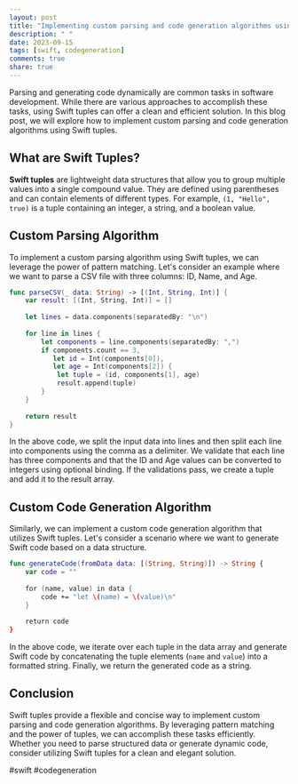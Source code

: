 ```yaml
---
layout: post
title: "Implementing custom parsing and code generation algorithms using Swift Tuples."
description: " "
date: 2023-09-15
tags: [swift, codegeneration]
comments: true
share: true
---
```


Parsing and generating code dynamically are common tasks in software development. While there are various approaches to accomplish these tasks, using Swift tuples can offer a clean and efficient solution. In this blog post, we will explore how to implement custom parsing and code generation algorithms using Swift tuples.

## What are Swift Tuples?

**Swift tuples** are lightweight data structures that allow you to group multiple values into a single compound value. They are defined using parentheses and can contain elements of different types. For example, `(1, "Hello", true)` is a tuple containing an integer, a string, and a boolean value.

## Custom Parsing Algorithm

To implement a custom parsing algorithm using Swift tuples, we can leverage the power of pattern matching. Let's consider an example where we want to parse a CSV file with three columns: ID, Name, and Age.

```swift
func parseCSV(_ data: String) -> [(Int, String, Int)] {
    var result: [(Int, String, Int)] = []
    
    let lines = data.components(separatedBy: "\n")
    
    for line in lines {
        let components = line.components(separatedBy: ",")
        if components.count == 3,
           let id = Int(components[0]),
           let age = Int(components[2]) {
            let tuple = (id, components[1], age)
            result.append(tuple)
        }
    }
    
    return result
}
```

In the above code, we split the input data into lines and then split each line into components using the comma as a delimiter. We validate that each line has three components and that the ID and Age values can be converted to integers using optional binding. If the validations pass, we create a tuple and add it to the result array.

## Custom Code Generation Algorithm

Similarly, we can implement a custom code generation algorithm that utilizes Swift tuples. Let's consider a scenario where we want to generate Swift code based on a data structure.

```swift
func generateCode(fromData data: [(String, String)]) -> String {
    var code = ""
    
    for (name, value) in data {
        code += "let \(name) = \(value)\n"
    }
    
    return code
}
```

In the above code, we iterate over each tuple in the data array and generate Swift code by concatenating the tuple elements (`name` and `value`) into a formatted string. Finally, we return the generated code as a string.

## Conclusion

Swift tuples provide a flexible and concise way to implement custom parsing and code generation algorithms. By leveraging pattern matching and the power of tuples, we can accomplish these tasks efficiently. Whether you need to parse structured data or generate dynamic code, consider utilizing Swift tuples for a clean and elegant solution.

#swift #codegeneration